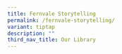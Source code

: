 ```yaml
---
title: Fernvale Storytelling
permalink: /fernvale-storytelling/
variant: tiptap
description: ""
third_nav_title: Our Library
---
```

